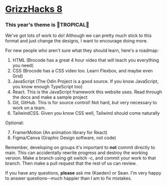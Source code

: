 # [GrizzHacks 8](https://www.grizzhacks.org)

### This year's theme is 🍹TROPICAL🌴

We've got lots of work to do! Although we can pretty much stick to this format and just change the designs, I want to encourage doing more.

For new people who aren't sure what they should learn, here's a roadmap:

1. HTML (Brocode has a great 4 hour video that will teach you everything you need)
2. CSS (Brocode has a CSS video too. Learn Flexbox, and maybe even Grid)
3. JavaScript (The Odin Project is a good source. If you know JavaScript, you know enough TypeScript too)
4. React. This is the JavaScript framework this website uses. Read through the docs and make a sample project
5. Git, GitHub. This is for source control! Not hard, but very necessary to work on a team.
6. TailwindCSS. Given you know CSS well, Tailwind should come naturally

Optional:

7. FramerMotion (An animation library for React)
8. Figma/Canva (Graphic Design software, not code)

Remember, developing on groups it's important to **not** commit directly to main. This can accidentally rewrite progress and destroy the working version. Make a branch using git switch -c, and commit your work to that branch. Then make a pull request that the rest of us can review.

If you have any questions, **please** ask me (Kaeden) or Sean. I'm very happy to answer questions--much happier than I am to fix mistakes.
